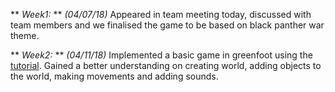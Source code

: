 ** _Week1:_ **
*(04/07/18)*
Appeared in team meeting today, discussed with team members and we finalised the game to be based on black panther war theme.


** _Week2:_ **
*(04/11/18)*
Implemented a basic game in greenfoot using the [tutorial](https://www.greenfoot.org/doc/tut-1). Gained a better understanding on creating world, adding objects to the world, making movements and adding sounds.
